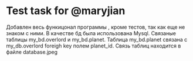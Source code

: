 # Test task for @maryjian

Добавлен весь функицонал программы , кроме тестов, так как еще не знаком с ними.
В качестве бд была использована Mysql. Связаные таблицы my_bd.overlord и my_bd.planet.
Таблица my_bd.planet связана с my_db.overlord foreigh key полем planet_id.
Связь таблиц находится в файле database.jpeg



